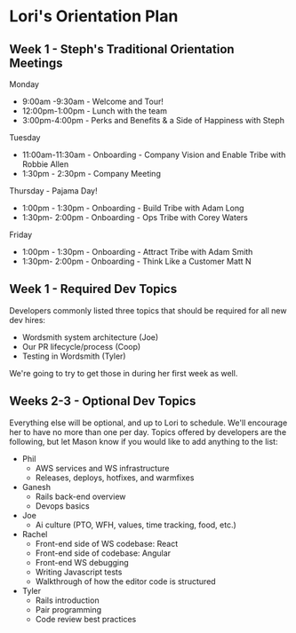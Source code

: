 # Lori's Orientation Plan

## Week 1 - Steph's Traditional Orientation Meetings

Monday

* 9:00am -9:30am - Welcome and Tour!
* 12:00pm-1:00pm - Lunch with the team
* 3:00pm-4:00pm - Perks and Benefits & a Side of Happiness with Steph

Tuesday
* 11:00am-11:30am - Onboarding - Company Vision and Enable Tribe with Robbie Allen
* 1:30pm - 2:30pm - Company Meeting

Thursday - Pajama Day!
* 1:00pm - 1:30pm - Onboarding - Build Tribe with Adam Long
* 1:30pm- 2:00pm - Onboarding - Ops Tribe with Corey Waters

Friday
* 1:00pm - 1:30pm - Onboarding - Attract Tribe with Adam Smith
* 1:30pm- 2:00pm - Onboarding - Think Like a Customer Matt N

## Week 1 - Required Dev Topics

Developers commonly listed three topics that should be required for all new dev hires:

* Wordsmith system architecture (Joe)
* Our PR lifecycle/process (Coop)
* Testing in Wordsmith (Tyler)

We're going to try to get those in during her first week as well.

## Weeks 2-3 - Optional Dev Topics

Everything else will be optional, and up to Lori to schedule.  We'll encourage her to have no more than one per day.  Topics offered by developers are the following, but let Mason know if you would like to add anything to the list:

* Phil
  * AWS services and WS infrastructure
  * Releases, deploys, hotfixes, and warmfixes
* Ganesh
  * Rails back-end overview
  * Devops basics
* Joe
  * Ai culture (PTO, WFH, values, time tracking, food, etc.)
* Rachel
  * Front-end side of WS codebase: React
  * Front-end side of codebase: Angular
  * Front-end WS debugging
  * Writing Javascript tests
  * Walkthrough of how the editor code is structured
* Tyler
  * Rails introduction
  * Pair programming
  * Code review best practices
